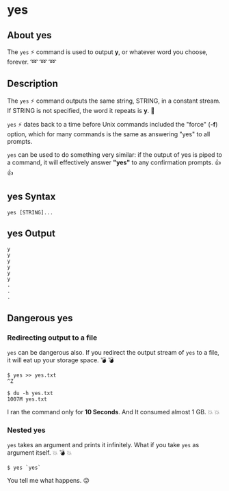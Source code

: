 # yes

## About yes

The `yes` :zap: command is used to output __y__, or whatever word you choose, forever. :loop: :loop: :loop:

## Description

The `yes` :zap: command outputs the same string, STRING, in a constant stream. If STRING is not specified, the word it repeats is __y__. :repeat:

`yes` :zap: dates back to a time before Unix commands included the "force" (__-f__) option, which for many commands is the same as answering "yes" to all prompts.

`yes` can be used to do something very similar: if the output of yes is piped to a command, it will effectively answer __"yes"__ to any confirmation prompts. :+1: :+1:

## yes Syntax

```
yes [STRING]...
```

## yes Output

```
y
y
y
y
y
y
.
.
.
```

## Dangerous yes

### Redirecting output to a file

`yes` can be dangerous also. If you redirect the output stream of `yes` to a file, it will eat up your storage space. :bomb: :bomb:

```
$ yes >> yes.txt
^Z

$ du -h yes.txt
1007M yes.txt
```

I ran the command only for __10 Seconds__. And It consumed almost 1 GB. :boom: :boom:

### Nested yes

`yes` takes an argument and prints it infinitely. What if you take `yes` as argument itself. :boom: :bomb: :boom:

```
$ yes `yes`
```

You tell me what happens. :stuck_out_tongue_winking_eye:

